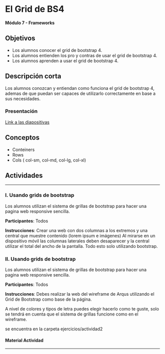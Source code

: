# El Grid de BS4

**Módulo 7 - Frameworks**

## Objetivos

- Los alumnos conocer el grid de bootstrap 4.
- Los alumnos entienden los pro y contras de usar el grid de bootstrap 4.
- Los alumnos aprenden a usar el grid de bootstrap 4.



## Descripción corta
Los alumnos conozcan y entiendan como funciona el grid de bootstrap 4, ademas de que puedan ser capaces de utilizarlo correctamente en base a sus necesidades.



### Presentación

[Link a las diapositivas]()

## Conceptos
- Conteiners
- Rows
- Cols ( col-sm, col-md, col-lg, col-xl)



## Actividades

---

### I. Usando grids de bootstrap

Los alumnos utilizan el sistema de grillas de bootstrap para hacer una pagina web responsive sencilla.

**Participantes**: Todos

**Instrucciones**: Crear una web con dos columnas a los extremos y una central que muestre contenido (lorem ipsum e imágenes)
Al mirarse en un dispositivo móvil las columnas laterales deben desaparecer y la central utilizar el total del ancho de la pantalla.
Todo esto solo utilizando bootstrap.

### II. Usando grids de bootstrap

Los alumnos utilizan el sistema de grillas de bootstrap para hacer una pagina web responsive sencilla.

**Participantes**: Todos

**Instrucciones**: Debes realizar la web del wireframe de Arqus utilizando el Grid de Bootstrap como base de la página. 

A nivel de colores y tipos de letra puedes elegir hacerlo como te guste, solo se tendrá en cuenta que el sistema de grillas funcione como en el wireframe.

se encuentra en la carpeta ejercicios/actividad2


 
 


#### Material Actividad

---
